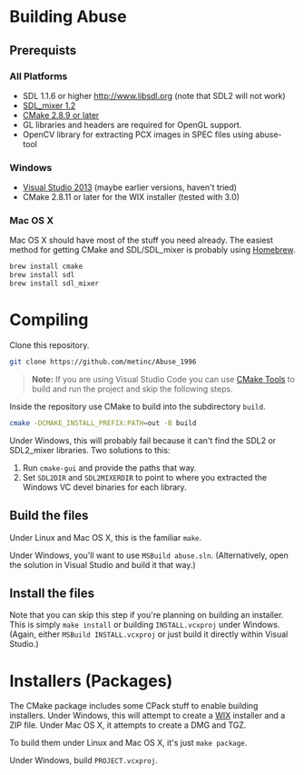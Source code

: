 # Building Abuse

## Prerequists

### All Platforms

- SDL 1.1.6 or higher <http://www.libsdl.org> (note that SDL2 will not work)
- [SDL_mixer 1.2](http://www.libsdl.org/projects/SDL_mixer/release-1.2.html)
- [CMake 2.8.9 or later](http://www.cmake.org/)
- GL libraries and headers are required for OpenGL support.
- OpenCV library for extracting PCX images in SPEC files using abuse-tool

### Windows

- [Visual Studio 2013](http://www.visualstudio.com/downloads/download-visual-studio-vs#d-express-windows-desktop)
  (maybe earlier versions, haven't tried)
- CMake 2.8.11 or later for the WIX installer (tested with 3.0)

### Mac OS X

Mac OS X should have most of the stuff you need already. The easiest method for
getting CMake and SDL/SDL_mixer is probably using [Homebrew](http://brew.sh/).

```sh
brew install cmake
brew install sdl
brew install sdl_mixer
```

# Compiling

Clone this repository.

```sh
git clone https://github.com/metinc/Abuse_1996
```

> **Note:** If you are using Visual Studio Code you can use [CMake Tools](https://marketplace.visualstudio.com/items?itemName=ms-vscode.cmake-tools) to build and run the project and skip the following steps.

Inside the repository use CMake to build into the subdirectory `build`.

```sh
cmake -DCMAKE_INSTALL_PREFIX:PATH=out -B build
```

Under Windows, this will probably fail because it can't find the SDL2 or
SDL2_mixer libraries. Two solutions to this:

1. Run `cmake-gui` and provide the paths that way.
2. Set `SDL2DIR` and `SDL2MIXERDIR` to point to where you extracted the
   Windows VC devel binaries for each library.

## Build the files

Under Linux and Mac OS X, this is the familiar `make`.

Under Windows, you'll want to use `MSBuild abuse.sln`. (Alternatively, open
the solution in Visual Studio and build it that way.)

## Install the files

Note that you can skip this step if you're planning on building an installer.
This is simply `make install` or building `INSTALL.vcxproj` under Windows.
(Again, either `MSBuild INSTALL.vcxproj` or just build it directly within
Visual Studio.)

# Installers (Packages)

The CMake package includes some CPack stuff to enable building installers. Under
Windows, this will attempt to create a [WIX](http://wixtoolset.org/) installer
and a ZIP file. Under Mac OS X, it attempts to create a DMG and TGZ.

To build them under Linux and Mac OS X, it's just `make package`.

Under Windows, build `PROJECT.vcxproj`.
